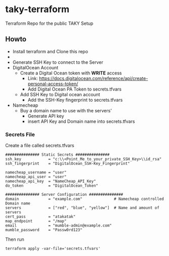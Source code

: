 # taky-terraform
Terraform Repo for the public TAKY Setup

## Howto

- Install terraform and Clone this repo
- 
- Generate SSH Key to connect to the Server
- DigitalOcean Account
  - Create a Digital Ocean token with **WRITE** access
    - Link: https://docs.digitalocean.com/reference/api/create-personal-access-token/
    - Add Digital Ocean PA Token to secrets.tfvars
  - Add SSH Key to Digital ocean account
    - Add the SSH-Key fingerprint to secrets.tfvars
- Namecheap
  - Buy a domain name to use with the servers'
    - Generate API key
    - insert API Key and Domain name into secrets.tfvars

### Secrets File

Create a file called secrets.tfvars
```
############### Static Secrets ###############
ssh_key            = "c:\\<Point_Me_to_your_private_SSH_Key>\\id_rsa"
ssh_fingerprint    = "DigitalOcean_SSH-Key_Fingerprint"

namecheap_username = "user"
namecheap_api_user = "user"
namecheap_api_key  = "NameCheap_API_Key"
do_token           = "DigitalOcean_Token"

############### Server Configuration ###############
domain             = "example.com"              # Namecheap controlled Domain name
servers            = ["red", "blue", "yellow"]  # Name and amount of servers
cert_pass          = "atakatak"                 
map_endpoint       = "/map"
email              = "mumble-admin@example.com"
mumble_password    = "Passw0rd123"
```

Then run 
```
terraform apply -var-file='secrets.tfvars'
```